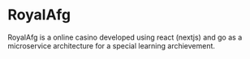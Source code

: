 # RoyalAfg 
RoyalAfg is a online casino developed using react (nextjs) and go as a microservice architecture for a special learning archievement.
